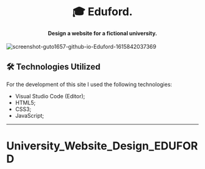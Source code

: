 <h1 align="center">
🎓 Eduford.
</h1>

<h4 align="center">
 Design a website for a fictional university.
</h4>

![screenshot-guto1657-github-io-Eduford-1615842037369](https://user-images.githubusercontent.com/70277574/111221110-d50fef00-85b8-11eb-9c7f-8b527cf7c7a4.png)

## 🛠 Technologies Utilized
For the development of this site I used the following technologies:
- Visual Studio Code (Editor);
- HTML5;
- CSS3;
- JavaScript;
---
# University_Website_Design_EDUFORD
